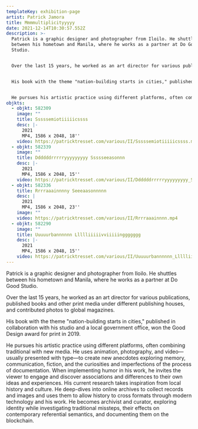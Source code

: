 ```yaml
---
templateKey: exhibition-page
artist: Patrick Jamora
title: Mmmmultiplicityyyyy
date: 2021-12-14T10:30:57.552Z
description: >-
  Patrick is a graphic designer and photographer from Iloilo. He shuttles
  between his hometown and Manila, where he works as a partner at Do Good
  Studio. 


  Over the last 15 years, he worked as an art director for various publications, published books and other print media under different publishing houses, and contributed photos to global magazines. 


  His book with the theme "nation-building starts in cities," published in collaboration with his studio and a local government office, won the Good Design award for print in 2019. 


  He pursues his artistic practice using different platforms, often combining traditional with new media. He uses animation, photography, and video—usually presented with type—to create new anecdotes exploring memory, communication, fiction, and the curiosities and imperfections of the process of documentation. When implementing humor in his work, he invites the viewer to engage and discover associations and differences to their own ideas and experiences. His current research takes inspiration from local history and culture. He deep-dives into online archives to collect records and images and uses them to allow history to cross formats through modern technology and his work. He becomes archivist and curator, exploring identity while investigating traditional missteps, their effects on contemporary referential semantics, and documenting them on the blockchain.
objkts:
  - objkt: 582309
    image: ""
    title: Sssssemiotiiiiicssss
    desc: |-
      2021
      MP4, 1586 x 2048, 18''
    video: https://patricktresset.com/various/II/Sssssemiotiiiiicssss.mp4
  - objkt: 582339
    image: ""
    title: Ddddddrrrrryyyyyyyyy Ssssseeasonnn
    desc: |-
      2021
      MP4, 1586 x 2048, 15''
    video: https://patricktresset.com/various/II/Ddddddrrrrryyyyyyyyy_Ssssseeasonnn.mp4
  - objkt: 582336
    title: Rrrraaainnnny Seeeaasonnnnn
    desc: |
      2021
      MP4, 1586 x 2048, 23''
    image: ""
    video: https://patricktresset.com/various/II/Rrrraaainnnn.mp4
  - objkt: 582290
    image: ""
    title: Uuuuurbannnnnn Llllliiiiivviiiiinggggggg
    desc: |-
      2021
      MP4, 1586 x 2048, 15''
    video: https://patricktresset.com/various/II/Uuuuurbannnnnn_Llllliiiiivviiiiinggggggg.mp4
---
```

Patrick is a graphic designer and photographer from Iloilo. He shuttles between his hometown and Manila, where he works as a partner at Do Good Studio. 

Over the last 15 years, he worked as an art director for various publications, published books and other print media under different publishing houses, and contributed photos to global magazines. 

His book with the theme "nation-building starts in cities," published in collaboration with his studio and a local government office, won the Good Design award for print in 2019. 

He pursues his artistic practice using different platforms, often combining traditional with new media. He uses animation, photography, and video—usually presented with type—to create new anecdotes exploring memory, communication, fiction, and the curiosities and imperfections of the process of documentation. When implementing humor in his work, he invites the viewer to engage and discover associations and differences to their own ideas and experiences. His current research takes inspiration from local history and culture. He deep-dives into online archives to collect records and images and uses them to allow history to cross formats through modern technology and his work. He becomes archivist and curator, exploring identity while investigating traditional missteps, their effects on contemporary referential semantics, and documenting them on the blockchain.